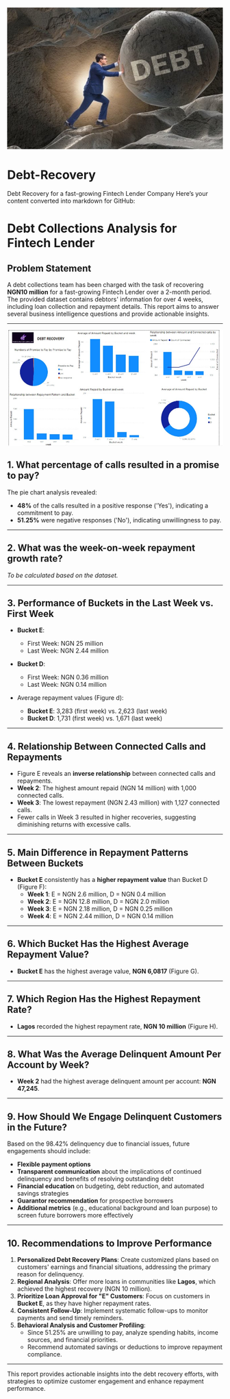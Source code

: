 ![debt Image](debt.jpg)

# Debt-Recovery
Debt Recovery for a fast-growing Fintech Lender Company
Here’s your content converted into markdown for GitHub:

# Debt Collections Analysis for Fintech Lender  

## Problem Statement  

A debt collections team has been charged with the task of recovering **NGN10 million** for a fast-growing Fintech Lender over a 2-month period. The provided dataset contains debtors' information for over 4 weeks, including loan collection and repayment details. This report aims to answer several business intelligence questions and provide actionable insights.

---

![debt1 Image](debt_recovery.jpg)

## 1. What percentage of calls resulted in a promise to pay?  

The pie chart analysis revealed:  
- **48%** of the calls resulted in a positive response ('Yes'), indicating a commitment to pay.  
- **51.25%** were negative responses ('No'), indicating unwillingness to pay.  

---

## 2. What was the week-on-week repayment growth rate?  

*To be calculated based on the dataset.*

---

## 3. Performance of Buckets in the Last Week vs. First Week  

- **Bucket E**:  
  - First Week: NGN 25 million  
  - Last Week: NGN 2.44 million  

- **Bucket D**:  
  - First Week: NGN 0.36 million  
  - Last Week: NGN 0.14 million  

- Average repayment values (Figure d):  
  - **Bucket E**: 3,283 (first week) vs. 2,623 (last week)  
  - **Bucket D**: 1,731 (first week) vs. 1,671 (last week)  

---

## 4. Relationship Between Connected Calls and Repayments  

- Figure E reveals an **inverse relationship** between connected calls and repayments.  
- **Week 2**: The highest amount repaid (NGN 14 million) with 1,000 connected calls.  
- **Week 3**: The lowest repayment (NGN 2.43 million) with 1,127 connected calls.  
- Fewer calls in Week 3 resulted in higher recoveries, suggesting diminishing returns with excessive calls.

---

## 5. Main Difference in Repayment Patterns Between Buckets  

- **Bucket E** consistently has a **higher repayment value** than Bucket D (Figure F):  
  - **Week 1**: E = NGN 2.6 million, D = NGN 0.4 million  
  - **Week 2**: E = NGN 12.8 million, D = NGN 2.0 million  
  - **Week 3**: E = NGN 2.18 million, D = NGN 0.25 million  
  - **Week 4**: E = NGN 2.44 million, D = NGN 0.14 million  

---

## 6. Which Bucket Has the Highest Average Repayment Value?  

- **Bucket E** has the highest average value, **NGN 6,0817** (Figure G).  

---

## 7. Which Region Has the Highest Repayment Rate?  

- **Lagos** recorded the highest repayment rate, **NGN 10 million** (Figure H).  

---

## 8. What Was the Average Delinquent Amount Per Account by Week?  

- **Week 2** had the highest average delinquent amount per account: **NGN 47,245**.  

---

## 9. How Should We Engage Delinquent Customers in the Future?  

Based on the 98.42% delinquency due to financial issues, future engagements should include:  
- **Flexible payment options**  
- **Transparent communication** about the implications of continued delinquency and benefits of resolving outstanding debt  
- **Financial education** on budgeting, debt reduction, and automated savings strategies  
- **Guarantor recommendation** for prospective borrowers  
- **Additional metrics** (e.g., educational background and loan purpose) to screen future borrowers more effectively  

---

## 10. Recommendations to Improve Performance  

1. **Personalized Debt Recovery Plans**: Create customized plans based on customers' earnings and financial situations, addressing the primary reason for delinquency.  
2. **Regional Analysis**: Offer more loans in communities like **Lagos**, which achieved the highest recovery (NGN 10 million).  
3. **Prioritize Loan Approval for "E" Customers**: Focus on customers in **Bucket E**, as they have higher repayment rates.  
4. **Consistent Follow-Up**: Implement systematic follow-ups to monitor payments and send timely reminders.  
5. **Behavioral Analysis and Customer Profiling**:  
   - Since 51.25% are unwilling to pay, analyze spending habits, income sources, and financial priorities.  
   - Recommend automated savings or deductions to improve repayment compliance.  

---

This report provides actionable insights into the debt recovery efforts, with strategies to optimize customer engagement and enhance repayment performance.
``` 
